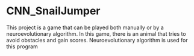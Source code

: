 # CNN_SnailJumper
This project is a game that can be played both manually or by a neuroevolutionary algorithm. In this  game, there is an animal that tries to avoid obstacles and gain scores. Neuroevolutionary algorithm is used for this program
